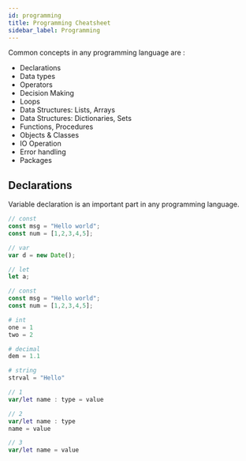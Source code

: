```yaml
---
id: programming
title: Programming Cheatsheet
sidebar_label: Programming
---
```


Common concepts in any programming language are :

* Declarations
* Data types
* Operators
* Decision Making
* Loops
* Data Structures: Lists, Arrays
* Data Structures: Dictionaries, Sets
* Functions, Procedures
* Objects & Classes
* IO Operation
* Error handling
* Packages

## Declarations

Variable declaration is an important part in any programming language. 

<!--DOCUSAURUS_CODE_TABS-->
<!--JavaScript-->
```js
// const
const msg = "Hello world";
const num = [1,2,3,4,5];

// var
var d = new Date();

// let
let a;

// const
const msg = "Hello world";
const num = [1,2,3,4,5];
```

<!--Python-->
```py
# int
one = 1
two = 2

# decimal
dem = 1.1

# string
strval = "Hello"
```

<!--Swift-->
```swift
// 1
var/let name : type = value

// 2
var/let name : type
name = value

// 3
var/let name = value
```
<!--END_DOCUSAURUS_CODE_TABS-->
